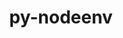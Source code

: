 ---
title: "py-nodeenv"
layout: cache
categories: [package, develop]
meta: {"compilers": ["gcc@11.4.0", "gcc@9.4.0", "none"], "num_specs": 14, "num_specs_by_stack": {"e4s": 7, "e4s-neoverse_v1": 4, "e4s-power": 3, "root": 14}, "oss": ["ubuntu20.04", "ubuntu22.04"], "platforms": ["linux"], "stacks": ["e4s", "e4s-neoverse_v1", "e4s-power", "root"], "targets": ["neoverse_v1", "ppc64le", "x86_64_v3"], "versions": ["1.9.1"]}
spec_details: [{"compiler": "none", "hash": "2jnamuarysbkntc7xz7fjkevlkkdcrrv", "os": "ubuntu22.04", "platform": "linux", "size": "-", "stacks": ["e4s", "root"], "target": "x86_64_v3", "variants": ["build_system=python_pip"], "versions": ["1.9.1"]}, {"compiler": "none", "hash": "764r7gfecpl2g5snyymujqjcamuyv5sy", "os": "ubuntu22.04", "platform": "linux", "size": "-", "stacks": ["e4s", "root"], "target": "x86_64_v3", "variants": ["build_system=python_pip"], "versions": ["1.9.1"]}, {"compiler": "gcc@11.4.0", "hash": "7ck4dhktbpw5es5ntwe5ogkq3usghszl", "os": "ubuntu22.04", "platform": "linux", "size": "-", "stacks": ["e4s-neoverse_v1", "root"], "target": "neoverse_v1", "variants": ["build_system=python_pip"], "versions": ["1.9.1"]}, {"compiler": "gcc@9.4.0", "hash": "a4x5jo5baqlneksysuctwpqbcim7r2ry", "os": "ubuntu20.04", "platform": "linux", "size": "-", "stacks": ["e4s-power", "root"], "target": "ppc64le", "variants": ["build_system=python_pip"], "versions": ["1.9.1"]}, {"compiler": "gcc@11.4.0", "hash": "dc32m7n5itru4cfakh3bkjq55w7kbucl", "os": "ubuntu22.04", "platform": "linux", "size": "-", "stacks": ["e4s-neoverse_v1", "root"], "target": "neoverse_v1", "variants": ["build_system=python_pip"], "versions": ["1.9.1"]}, {"compiler": "gcc@11.4.0", "hash": "essj43gdhzqg6zjv3d23vl6qjrelcrey", "os": "ubuntu22.04", "platform": "linux", "size": "-", "stacks": ["e4s-neoverse_v1", "root"], "target": "neoverse_v1", "variants": ["build_system=python_pip"], "versions": ["1.9.1"]}, {"compiler": "none", "hash": "fbukib4jdybbtsq6on22pe3vtkadd4gu", "os": "ubuntu22.04", "platform": "linux", "size": "-", "stacks": ["e4s", "root"], "target": "x86_64_v3", "variants": ["build_system=python_pip"], "versions": ["1.9.1"]}, {"compiler": "none", "hash": "l7n5slxvnjzpuyqcsph7y2n7q7kq27v4", "os": "ubuntu22.04", "platform": "linux", "size": "-", "stacks": ["e4s", "root"], "target": "x86_64_v3", "variants": ["build_system=python_pip"], "versions": ["1.9.1"]}, {"compiler": "none", "hash": "pepfavdfexnvxktdyofsmoozeebltyih", "os": "ubuntu22.04", "platform": "linux", "size": "-", "stacks": ["e4s", "root"], "target": "x86_64_v3", "variants": ["build_system=python_pip"], "versions": ["1.9.1"]}, {"compiler": "gcc@11.4.0", "hash": "uugmbqx6ktqill63xzkvbubvhtjhmbzg", "os": "ubuntu22.04", "platform": "linux", "size": "-", "stacks": ["e4s-neoverse_v1", "root"], "target": "neoverse_v1", "variants": ["build_system=python_pip"], "versions": ["1.9.1"]}, {"compiler": "gcc@9.4.0", "hash": "vpeqjaonllualvybutr7fbererm3w3iz", "os": "ubuntu20.04", "platform": "linux", "size": "-", "stacks": ["e4s-power", "root"], "target": "ppc64le", "variants": ["build_system=python_pip"], "versions": ["1.9.1"]}, {"compiler": "none", "hash": "xkstzc3tjrxtbvi2x3xbqys5rhpktiue", "os": "ubuntu22.04", "platform": "linux", "size": "-", "stacks": ["e4s", "root"], "target": "x86_64_v3", "variants": ["build_system=python_pip"], "versions": ["1.9.1"]}, {"compiler": "none", "hash": "y6bcqt2qb6adr5h7uyq6x4uwgyhlcxp3", "os": "ubuntu22.04", "platform": "linux", "size": "-", "stacks": ["e4s", "root"], "target": "x86_64_v3", "variants": ["build_system=python_pip"], "versions": ["1.9.1"]}, {"compiler": "gcc@9.4.0", "hash": "ziolzsu4jdmhm5iyo5zarbkoaieapdk2", "os": "ubuntu20.04", "platform": "linux", "size": "-", "stacks": ["e4s-power", "root"], "target": "ppc64le", "variants": ["build_system=python_pip"], "versions": ["1.9.1"]}]
---